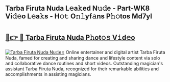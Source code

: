 ## Tarba Firuta Nuda L𝚎a𝚔ed N𝚞𝚍e - Part-WK8 Vi𝚍𝚎o L𝚎a𝚔s - H𝚘𝚝 O𝚗𝚕yf𝚊ns P𝚑𝚘tos Md7yl

# <h2><a href="http://kfexvp.oniu.top/?m=Tarba+Firuta+Nuda">🔗👉 🔴 Tarba Firuta Nuda P𝚑ot𝚘𝚜 V𝚒d𝚎o</a></h2>

[![Tarba Firuta Nuda Nu𝚍e𝚜](https://i.imgur.com/0qMVB7G.gif)](http://kfexvp.oniu.top/?m=Tarba+Firuta+Nuda)
Online entertainer and digital artist Tarba Firuta Nuda, famed for creating and sharing dance and lifestyle content via solo and collaborative dance routines and short videos. Outstanding magician's assistant Tarba Firuta Nuda, recognized for their remarkable abilities and accomplishments in assisting magicians.  
